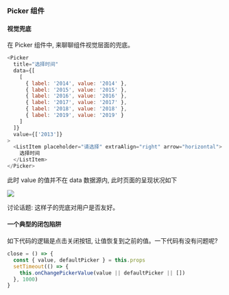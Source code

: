 ### Picker 组件

#### 视觉兜底

在 Picker 组件中, 来聊聊组件视觉层面的兜底。

```js
<Picker
  title="选择时间"
  data={[
    [
      { label: '2014', value: '2014' },
      { label: '2015', value: '2015' },
      { label: '2016', value: '2016' },
      { label: '2017', value: '2017' },
      { label: '2018', value: '2018' },
      { label: '2019', value: '2019' }
    ]
  ]}
  value={['2013']}
>
  <ListItem placeholder="请选择" extraAlign="right" arrow="horizontal">
    选择时间
  </ListItem>
</Picker>
```

此时 value 的值并不在 data 数据源内, 此时页面的呈现状况如下

![](http://with.muyunyun.cn/cb71389f4a26685a686329d69290d15b.jpg)

讨论话题: 这样子的兜底对用户是否友好。

#### 一个典型的闭包陷阱

如下代码的逻辑是点击关闭按钮, 让值恢复到之前的值。一下代码有没有问题呢?

```js
close = () => {
  const { value, defaultPicker } = this.props
  setTimeout(() => {
    this.onChangePickerValue(value || defaultPicker || [])
  }, 1000)
}
```
